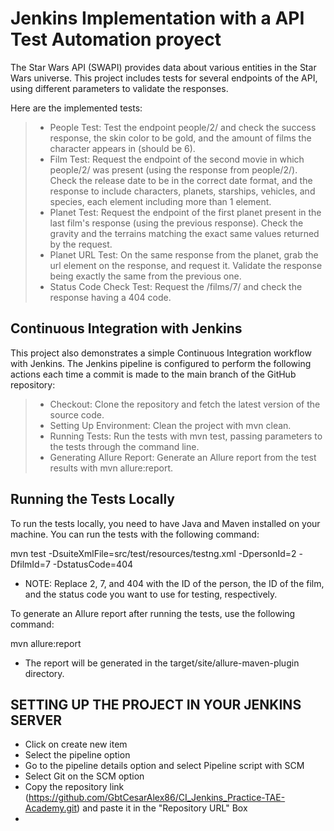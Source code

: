# Jenkins Implementation with a API Test Automation proyect
The Star Wars API (SWAPI) provides data about various entities in the Star Wars universe. This project includes tests for several endpoints of the API, using different parameters to validate the responses.

Here are the implemented tests:

> - People Test: Test the endpoint people/2/ and check the success response, the skin color to be gold, and the amount of films the character appears in (should be 6).
> - Film Test: Request the endpoint of the second movie in which people/2/ was present (using the response from people/2/). Check the release date to be in the correct date format, and the response to include characters, planets, starships, vehicles, and species, each element including more than 1 element.
> - Planet Test: Request the endpoint of the first planet present in the last film's response (using the previous response). Check the gravity and the terrains matching the exact same values returned by the request.
> - Planet URL Test: On the same response from the planet, grab the url element on the response, and request it. Validate the response being exactly the same from the previous one.
> - Status Code Check Test: Request the /films/7/ and check the response having a 404 code.

## Continuous Integration with Jenkins
This project also demonstrates a simple Continuous Integration workflow with Jenkins. The Jenkins pipeline is configured to perform the following actions each time a commit is made to the main branch of the GitHub repository:

> - Checkout: Clone the repository and fetch the latest version of the source code.
> - Setting Up Environment: Clean the project with mvn clean.
> - Running Tests: Run the tests with mvn test, passing parameters to the tests through the command line.
> - Generating Allure Report: Generate an Allure report from the test results with mvn allure:report.

## Running the Tests Locally
To run the tests locally, you need to have Java and Maven installed on your machine. You can run the tests with the following command:

mvn test -DsuiteXmlFile=src/test/resources/testng.xml -DpersonId=2 -DfilmId=7 -DstatusCode=404

- NOTE: Replace 2, 7, and 404 with the ID of the person, the ID of the film, and the status code you want to use for testing, respectively.

To generate an Allure report after running the tests, use the following command:

mvn allure:report

- The report will be generated in the target/site/allure-maven-plugin directory.


## SETTING UP THE PROJECT IN YOUR JENKINS SERVER

- Click on create new item
- Select the pipeline option
- Go to the pipeline details option and select Pipeline script with SCM
- Select Git on the SCM option
- Copy the repository link (https://github.com/GbtCesarAlex86/CI_Jenkins_Practice-TAE-Academy.git) and paste it in the "Repository URL" Box
- 
